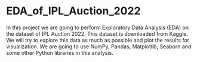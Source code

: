 # EDA_of_IPL_Auction_2022
In this project we are going to perform Exploratory Data Analysis (EDA) on the dataset of IPL Auction 2022. This dataset is downloaded from Kaggle. We will try to explore this data as much as possible and plot the results for visualization. We are going to use NumPy, Pandas, Matplotlib, Seaborn and some other Python libraries in this analysis.
